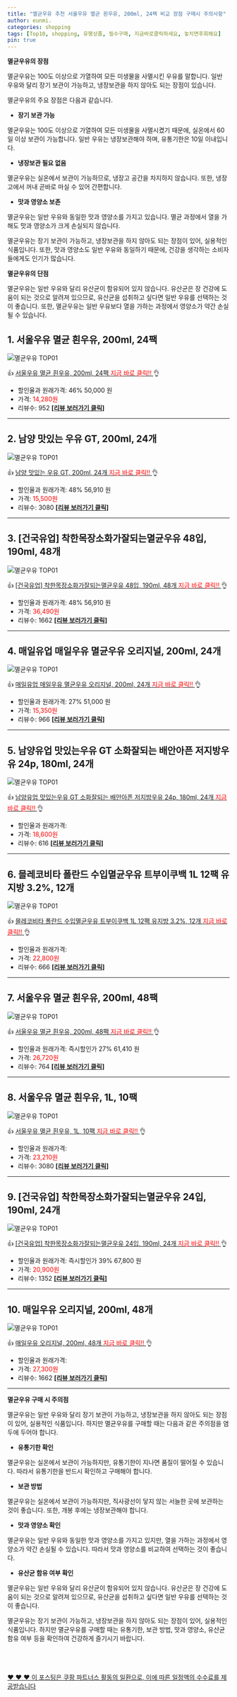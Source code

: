 ```yaml
---
title: "멸균우유 추천 서울우유 멸균 흰우유, 200ml, 24팩 비교 장점 구매시 주의사항"
author: eunmi.
categories: shopping
tags: [Top10, shopping, 유행상품, 필수구매, 지금바로클릭하세요, 놓치면후회해요]
pin: true
---
```

**멸균우유의 장점**

멸균우유는 100도 이상으로 가열하여 모든 미생물을 사멸시킨 우유를 말합니다. 일반 우유와 달리 장기 보관이 가능하고, 냉장보관을 하지 않아도 되는 장점이 있습니다.

멸균우유의 주요 장점은 다음과 같습니다.

* **장기 보관 가능**

멸균우유는 100도 이상으로 가열하여 모든 미생물을 사멸시켰기 때문에, 실온에서 60일 이상 보관이 가능합니다. 일반 우유는 냉장보관해야 하며, 유통기한은 10일 이내입니다.

* **냉장보관 필요 없음**

멸균우유는 실온에서 보관이 가능하므로, 냉장고 공간을 차지하지 않습니다. 또한, 냉장고에서 꺼내 곧바로 마실 수 있어 간편합니다.

* **맛과 영양소 보존**

멸균우유는 일반 우유와 동일한 맛과 영양소를 가지고 있습니다. 멸균 과정에서 열을 가해도 맛과 영양소가 크게 손실되지 않습니다.

멸균우유는 장기 보관이 가능하고, 냉장보관을 하지 않아도 되는 장점이 있어, 실용적인 식품입니다. 또한, 맛과 영양소도 일반 우유와 동일하기 때문에, 건강을 생각하는 소비자들에게도 인기가 많습니다.

**멸균우유의 단점**

멸균우유는 일반 우유와 달리 유산균이 함유되어 있지 않습니다. 유산균은 장 건강에 도움이 되는 것으로 알려져 있으므로, 유산균을 섭취하고 싶다면 일반 우유를 선택하는 것이 좋습니다. 또한, 멸균우유는 일반 우유보다 열을 가하는 과정에서 영양소가 약간 손실될 수 있습니다.

   

## 1. 서울우유 멸균 흰우유, 200ml, 24팩

![멸균우유 TOP01](https://thumbnail8.coupangcdn.com/thumbnails/remote/230x230ex/image/retail/images/8316822850411048-6b9220cb-f76f-4854-b154-ba2149fdcc63.jpg)


👍 [서울우유 멸균 흰우유, 200ml, 24팩 <font color=red> 지금 바로 클릭!! </font> ](https://link.coupang.com/re/AFFSDP?lptag=AF3617701&subid=GithubCoopas&pageKey=4975075206&traceid=V0-153&itemId=1018465839&vendorItemId=71237681228) 👌 


- 할인율과 원래가격: 46%  50,000   원
- 가격: <span style='color:red'>14,280원</span>
- 리뷰수: 952  [**[리뷰 보러가기 클릭]**](https://link.coupang.com/re/AFFSDP?lptag=AF3617701&subid=GithubCoopas&pageKey=4975075206&traceid=V0-153&itemId=1018465839&vendorItemId=71237681228)

---


   

## 2. 남양 맛있는 우유 GT, 200ml, 24개

![멸균우유 TOP01](https://thumbnail6.coupangcdn.com/thumbnails/remote/230x230ex/image/product/image/vendoritem/2018/10/25/3733277976/6aa88a38-c79c-4a84-a146-7779d1df5f27.jpg)


👍 [남양 맛있는 우유 GT, 200ml, 24개 <font color=red> 지금 바로 클릭!! </font> ](https://link.coupang.com/re/AFFSDP?lptag=AF3617701&subid=GithubCoopas&pageKey=6436856710&traceid=V0-153&itemId=17281543656&vendorItemId=4722470072) 👌 


- 할인율과 원래가격: 48%  56,910   원
- 가격: <span style='color:red'>15,500원</span>
- 리뷰수: 3080  [**[리뷰 보러가기 클릭]**](https://link.coupang.com/re/AFFSDP?lptag=AF3617701&subid=GithubCoopas&pageKey=6436856710&traceid=V0-153&itemId=17281543656&vendorItemId=4722470072)

---


   

## 3. [건국유업] 착한목장소화가잘되는멸균우유 48입, 190ml, 48개

![멸균우유 TOP01](https://thumbnail8.coupangcdn.com/thumbnails/remote/230x230ex/image/vendor_inventory/74ab/e8f7ae645476d6b40a365beae668f31cb77fc3c5a55c897ff716dc874ac5.jpg)


👍 [[건국유업] 착한목장소화가잘되는멸균우유 48입, 190ml, 48개 <font color=red> 지금 바로 클릭!! </font> ](https://link.coupang.com/re/AFFSDP?lptag=AF3617701&subid=GithubCoopas&pageKey=7273170014&traceid=V0-153&itemId=18885284849&vendorItemId=78984684575) 👌 


- 할인율과 원래가격: 48%  56,910   원
- 가격: <span style='color:red'>36,490원</span>
- 리뷰수: 1662  [**[리뷰 보러가기 클릭]**](https://link.coupang.com/re/AFFSDP?lptag=AF3617701&subid=GithubCoopas&pageKey=7273170014&traceid=V0-153&itemId=18885284849&vendorItemId=78984684575)

---


   

## 4. 매일유업 매일우유 멸균우유 오리지널, 200ml, 24개

![멸균우유 TOP01](https://thumbnail6.coupangcdn.com/thumbnails/remote/230x230ex/image/retail/images/7886005191713120-ebe01e75-c85b-4e91-aa45-1234d8b7d758.jpg)


👍 [매일유업 매일우유 멸균우유 오리지널, 200ml, 24개 <font color=red> 지금 바로 클릭!! </font> ](https://link.coupang.com/re/AFFSDP?lptag=AF3617701&subid=GithubCoopas&pageKey=4708084849&traceid=V0-153&itemId=4358863&vendorItemId=3000244429) 👌 


- 할인율과 원래가격: 27%  51,000   원
- 가격: <span style='color:red'>15,350원</span>
- 리뷰수: 966  [**[리뷰 보러가기 클릭]**](https://link.coupang.com/re/AFFSDP?lptag=AF3617701&subid=GithubCoopas&pageKey=4708084849&traceid=V0-153&itemId=4358863&vendorItemId=3000244429)

---


   

## 5. 남양유업 맛있는우유 GT 소화잘되는 배안아픈 저지방우유 24p, 180ml, 24개

![멸균우유 TOP01](https://thumbnail7.coupangcdn.com/thumbnails/remote/230x230ex/image/retail/images/445142076973682-a49a64b8-3f32-4923-9d54-0bac8465cd55.jpg)


👍 [남양유업 맛있는우유 GT 소화잘되는 배안아픈 저지방우유 24p, 180ml, 24개 <font color=red> 지금 바로 클릭!! </font> ](https://link.coupang.com/re/AFFSDP?lptag=AF3617701&subid=GithubCoopas&pageKey=6887260497&traceid=V0-153&itemId=8647122780&vendorItemId=75934335358) 👌 


- 할인율과 원래가격: 
- 가격: <span style='color:red'>18,600원</span>
- 리뷰수: 616  [**[리뷰 보러가기 클릭]**](https://link.coupang.com/re/AFFSDP?lptag=AF3617701&subid=GithubCoopas&pageKey=6887260497&traceid=V0-153&itemId=8647122780&vendorItemId=75934335358)

---


   

## 6. 믈레코비타 폴란드 수입멸균우유 트부이쿠백 1L 12팩 유지방 3.2%, 12개

![멸균우유 TOP01](https://thumbnail6.coupangcdn.com/thumbnails/remote/230x230ex/image/vendor_inventory/13a5/0eb911df9dd07d326a8805ba4deeb56e243e42d536323a2783cd3adb0629.jpg)


👍 [믈레코비타 폴란드 수입멸균우유 트부이쿠백 1L 12팩 유지방 3.2%, 12개 <font color=red> 지금 바로 클릭!! </font> ](https://link.coupang.com/re/AFFSDP?lptag=AF3617701&subid=GithubCoopas&pageKey=7427088922&traceid=V0-153&itemId=19281375702&vendorItemId=86218386401) 👌 


- 할인율과 원래가격: 
- 가격: <span style='color:red'>22,800원</span>
- 리뷰수: 666  [**[리뷰 보러가기 클릭]**](https://link.coupang.com/re/AFFSDP?lptag=AF3617701&subid=GithubCoopas&pageKey=7427088922&traceid=V0-153&itemId=19281375702&vendorItemId=86218386401)

---


   

## 7. 서울우유 멸균 흰우유, 200ml, 48팩

![멸균우유 TOP01](https://thumbnail10.coupangcdn.com/thumbnails/remote/230x230ex/image/retail/images/643598842263555-6a82679f-3c42-4724-9c4a-f19b34f64ed0.jpg)


👍 [서울우유 멸균 흰우유, 200ml, 48팩 <font color=red> 지금 바로 클릭!! </font> ](https://link.coupang.com/re/AFFSDP?lptag=AF3617701&subid=GithubCoopas&pageKey=4975075206&traceid=V0-153&itemId=17910004106&vendorItemId=85072693107) 👌 


- 할인율과 원래가격: 즉시할인가 27%  61,410   원
- 가격: <span style='color:red'>26,720원</span>
- 리뷰수: 764  [**[리뷰 보러가기 클릭]**](https://link.coupang.com/re/AFFSDP?lptag=AF3617701&subid=GithubCoopas&pageKey=4975075206&traceid=V0-153&itemId=17910004106&vendorItemId=85072693107)

---


   

## 8. 서울우유 멸균 흰우유, 1L, 10팩

![멸균우유 TOP01](https://thumbnail10.coupangcdn.com/thumbnails/remote/230x230ex/image/retail/images/7876444251993360-64eb10f9-563d-46bb-b82c-8e1720ef7107.jpg)


👍 [서울우유 멸균 흰우유, 1L, 10팩 <font color=red> 지금 바로 클릭!! </font> ](https://link.coupang.com/re/AFFSDP?lptag=AF3617701&subid=GithubCoopas&pageKey=4975075206&traceid=V0-153&itemId=18136475750&vendorItemId=3001406678) 👌 


- 할인율과 원래가격: 
- 가격: <span style='color:red'>23,210원</span>
- 리뷰수: 3080  [**[리뷰 보러가기 클릭]**](https://link.coupang.com/re/AFFSDP?lptag=AF3617701&subid=GithubCoopas&pageKey=4975075206&traceid=V0-153&itemId=18136475750&vendorItemId=3001406678)

---


   

## 9. [건국유업] 착한목장소화가잘되는멸균우유 24입, 190ml, 24개

![멸균우유 TOP01](https://thumbnail8.coupangcdn.com/thumbnails/remote/230x230ex/image/vendor_inventory/92a5/84a18c5dae1f22103f141c4e5c62ecc2245fed2d5b465082f732faa187d6.jpg)


👍 [[건국유업] 착한목장소화가잘되는멸균우유 24입, 190ml, 24개 <font color=red> 지금 바로 클릭!! </font> ](https://link.coupang.com/re/AFFSDP?lptag=AF3617701&subid=GithubCoopas&pageKey=7273170014&traceid=V0-153&itemId=18123690910&vendorItemId=78984655551) 👌 


- 할인율과 원래가격: 즉시할인가 39%  67,800   원
- 가격: <span style='color:red'>20,900원</span>
- 리뷰수: 1352  [**[리뷰 보러가기 클릭]**](https://link.coupang.com/re/AFFSDP?lptag=AF3617701&subid=GithubCoopas&pageKey=7273170014&traceid=V0-153&itemId=18123690910&vendorItemId=78984655551)

---


   

## 10. 매일우유 오리지널, 200ml, 48개

![멸균우유 TOP01](https://thumbnail7.coupangcdn.com/thumbnails/remote/230x230ex/image/retail/images/7183993123253258-68772cf6-25df-41e0-a2ff-cd13775e61dc.jpg)


👍 [매일우유 오리지널, 200ml, 48개 <font color=red> 지금 바로 클릭!! </font> ](https://link.coupang.com/re/AFFSDP?lptag=AF3617701&subid=GithubCoopas&pageKey=4708084849&traceid=V0-153&itemId=7806973944&vendorItemId=84639390883) 👌 


- 할인율과 원래가격: 
- 가격: <span style='color:red'>27,300원</span>
- 리뷰수: 1662  [**[리뷰 보러가기 클릭]**](https://link.coupang.com/re/AFFSDP?lptag=AF3617701&subid=GithubCoopas&pageKey=4708084849&traceid=V0-153&itemId=7806973944&vendorItemId=84639390883)

---
**멸균우유 구매 시 주의점**

멸균우유는 일반 우유와 달리 장기 보관이 가능하고, 냉장보관을 하지 않아도 되는 장점이 있어, 실용적인 식품입니다. 하지만 멸균우유를 구매할 때는 다음과 같은 주의점을 염두에 두어야 합니다.

* **유통기한 확인**

멸균우유는 실온에서 보관이 가능하지만, 유통기한이 지나면 품질이 떨어질 수 있습니다. 따라서 유통기한을 반드시 확인하고 구매해야 합니다.

* **보관 방법**

멸균우유는 실온에서 보관이 가능하지만, 직사광선이 닿지 않는 서늘한 곳에 보관하는 것이 좋습니다. 또한, 개봉 후에는 냉장보관해야 합니다.

* **맛과 영양소 확인**

멸균우유는 일반 우유와 동일한 맛과 영양소를 가지고 있지만, 열을 가하는 과정에서 영양소가 약간 손실될 수 있습니다. 따라서 맛과 영양소를 비교하여 선택하는 것이 좋습니다.

* **유산균 함유 여부 확인**

멸균우유는 일반 우유와 달리 유산균이 함유되어 있지 않습니다. 유산균은 장 건강에 도움이 되는 것으로 알려져 있으므로, 유산균을 섭취하고 싶다면 일반 우유를 선택하는 것이 좋습니다.

멸균우유는 장기 보관이 가능하고, 냉장보관을 하지 않아도 되는 장점이 있어, 실용적인 식품입니다. 하지만 멸균우유를 구매할 때는 유통기한, 보관 방법, 맛과 영양소, 유산균 함유 여부 등을 확인하여 건강하게 즐기시기 바랍니다.<br><br><br><br><br> [ ❤ ❤ ❤ 이 포스팅은 쿠팡 파트너스 활동의 일환으로, 이에 따른 일정액의 수수료를 제공받습니다](https://link.coupang.com/a/bcEFyh)